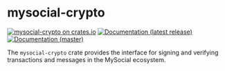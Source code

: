 # mysocial-crypto

[![mysocial-crypto on crates.io](https://img.shields.io/crates/v/mysocial-crypto)](https://crates.io/crates/mysocial-crypto)
[![Documentation (latest release)](https://img.shields.io/badge/docs-latest-brightgreen)](https://docs.rs/mysocial-crypto)
[![Documentation (master)](https://img.shields.io/badge/docs-master-59f)](https://mystenlabs.github.io/mysocial-rust-sdk/mysocial_crypto/)

The `mysocial-crypto` crate provides the interface for signing and verifying
transactions and messages in the MySocial ecosystem.
